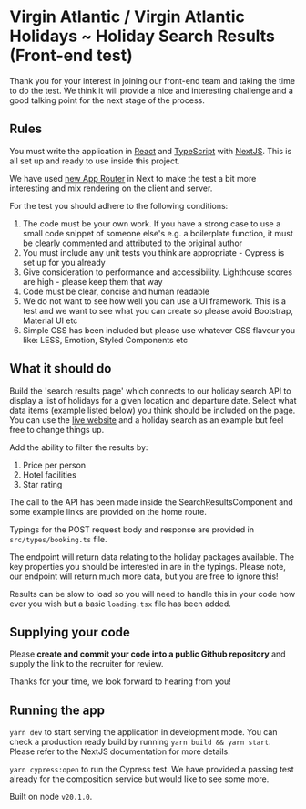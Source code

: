 # Virgin Atlantic / Virgin Atlantic Holidays ~ Holiday Search Results (Front-end test)

Thank you for your interest in joining our front-end team and taking the time to do the test. We think it will provide a nice and interesting challenge and a good talking point for the next stage of the process.

## Rules
You must write the application in [React](https://react.dev/) and [TypeScript](https://www.typescriptlang.org/) with [NextJS](https://nextjs.org/). This is all set up and ready to use inside this project.

We have used [new App Router](https://nextjs.org/docs/app/building-your-application/routing) in Next to make the test a bit more interesting and mix rendering on the client and server.

For the test you should adhere to the following conditions:

1) The code must be your own work. If you have a strong case to use a small code snippet of someone else's e.g. a
boilerplate function, it must be clearly commented and attributed to the original author
1) You must include any unit tests you think are appropriate - Cypress is set up for you already
1) Give consideration to performance and accessibility. Lighthouse scores are high - please keep them that way
1) Code must be clear, concise and human readable
1) We do not want to see how well you can use a UI framework. This is a test and we want to see what you can create so please avoid Bootstrap, Material UI etc
1) Simple CSS has been included but please use whatever CSS flavour you like: LESS, Emotion, Styled Components etc

## What it should do
Build the 'search results page' which connects to our holiday search API to display a list of holidays for a given location and departure date. Select what data items (example listed below) you think should be included on the page. You can use the [live website](https://www.virginholidays.co.uk) and a holiday search as an example but feel free to change things up. 

Add the ability to filter the results by:

1) Price per person
1) Hotel facilities 
1) Star rating

The call to the API has been made inside the SearchResultsComponent and some example links are provided on the home route.

Typings for the POST request body and response are provided in `src/types/booking.ts` file.

The endpoint will return data relating to the holiday packages available. The key properties you should be interested in are in the typings. Please note, our endpoint will return much more data, but you are free to ignore this!

Results can be slow to load so you will need to handle this in your code how ever you wish but a basic `loading.tsx` file has been added.

## Supplying your code
Please **create and commit your code into a public Github repository** and supply the link to the recruiter for review.

Thanks for your time, we look forward to hearing from you!

## Running the app

`yarn dev` to start serving the application in development mode. You can check a production ready build by running `yarn build && yarn start`. Please refer to the NextJS documentation for more details.

`yarn cypress:open` to run the Cypress test. We have provided a passing test already for the composition service but would like to see some more.

Built on node `v20.1.0`.

